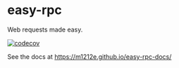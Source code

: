 # easy-rpc
Web requests made easy.

[![codecov](https://codecov.io/gh/m1212e/easy-rpc/branch/main/graph/badge.svg?token=3OCL7W9E4L)](https://codecov.io/gh/m1212e/easy-rpc)

See the docs at https://m1212e.github.io/easy-rpc-docs/
